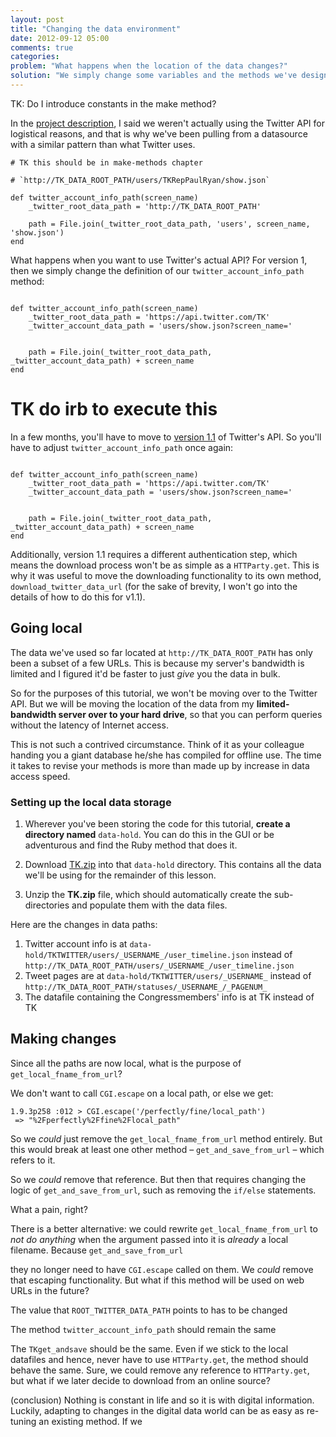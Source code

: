 ```yaml
---
layout: post
title: "Changing the data environment"
date: 2012-09-12 05:00
comments: true
categories: 
problem: "What happens when the location of the data changes?"
solution: "We simply change some variables and the methods we've designed."
---
```


TK: Do I introduce constants in the make method?

In the [project description](TK), I said we weren't actually using the Twitter API for logistical reasons, and that is why we've been pulling from a datasource with a similar pattern than what Twitter uses.


``` lang:ruby
# TK this should be in make-methods chapter

# `http://TK_DATA_ROOT_PATH/users/TKRepPaulRyan/show.json`

def twitter_account_info_path(screen_name)
	_twitter_root_data_path = 'http://TK_DATA_ROOT_PATH'
		
	path = File.join(_twitter_root_data_path, 'users', screen_name, 'show.json')
end

```

What happens when you want to use Twitter's actual API? For version 1, then we simply change the definition of our `twitter_account_info_path` method:

``` lang:ruby

def twitter_account_info_path(screen_name)
	_twitter_root_data_path = 'https://api.twitter.com/TK'
	_twitter_account_data_path = 'users/show.json?screen_name='
	
		
	path = File.join(_twitter_root_data_path, _twitter_account_data_path) + screen_name
end

```

# TK do irb to execute this


In a few months, you'll have to move to [version 1.1](TKdocs) of Twitter's API. So you'll have to adjust `twitter_account_info_path` once again:


``` lang:ruby

def twitter_account_info_path(screen_name)
	_twitter_root_data_path = 'https://api.twitter.com/TK'
	_twitter_account_data_path = 'users/show.json?screen_name='
	
		
	path = File.join(_twitter_root_data_path, _twitter_account_data_path) + screen_name
end

```


Additionally, version 1.1 requires a different authentication step, which means the download process won't be as simple as a `HTTParty.get`. This is why it was useful to move the downloading functionality to its own method, `download_twitter_data_url` (for the sake of brevity, I won't go into the details of how to do this for v1.1).



## Going local

The data we've used so far located at `http://TK_DATA_ROOT_PATH` has only been a subset of a few URLs. This is because my server's bandwidth is limited and I figured it'd be faster to just *give* you the data in bulk.

So for the purposes of this tutorial, we won't be moving over to the Twitter API. But we will be moving the location of the data from my **limited-bandwidth server over to your hard drive**, so that you can perform queries without the latency of Internet access.

This is not such a contrived circumstance. Think of it as your colleague handing you a giant database he/she has compiled for offline use. The time it takes to revise your methods is more than made up by increase in data access speed.

### Setting up the local data storage

1. Wherever you've been storing the code for this tutorial, **create a directory named** `data-hold`. You can do this in the GUI or be adventurous and find the Ruby method that does it. 

2. Download [TK.zip](TK) into that `data-hold` directory. This contains all the data we'll be using for the remainder of this lesson.

3. Unzip the **TK.zip** file, which should automatically create the sub-directories and populate them with the data files.

Here are the changes in data paths:

1. Twitter account info is at `data-hold/TKTWITTER/users/_USERNAME_/user_timeline.json` instead of `http://TK_DATA_ROOT_PATH/users/_USERNAME_/user_timeline.json`  
2. Tweet pages are at `data-hold/TKTWITTER/users/_USERNAME_` instead of `http://TK_DATA_ROOT_PATH/statuses/_USERNAME_/_PAGENUM_`
3. The datafile containing the Congressmembers' info is at TK instead of TK


## Making changes


Since all the paths are now local, what is the purpose of `get_local_fname_from_url`?

We don't want to call `CGI.escape` on a local path, or else we get:


```
1.9.3p258 :012 > CGI.escape('/perfectly/fine/local_path')
 => "%2Fperfectly%2Ffine%2Flocal_path"
```

So we *could* just remove the `get_local_fname_from_url` method entirely. But this would break at least one other method &ndash; `get_and_save_from_url` &ndash; which refers to it.

So we *could* remove that reference. But then that requires changing the logic of `get_and_save_from_url`, such as removing the `if/else` statements.

What a pain, right?

There is a better alternative: we could rewrite `get_local_fname_from_url` to *not do anything* when the argument passed into it is *already* a local filename. Because `get_and_save_from_url`





 they no longer need to have `CGI.escape` called on them. We *could* remove that escaping functionality. But what if this method will be used on web URLs in the future?

The value that `ROOT_TWITTER_DATA_PATH` points to has to be changed

The method `twitter_account_info_path` should remain the same

The `TKget_andsave` should be the same. Even if we stick to the local datafiles and hence, never have to use `HTTParty.get`, the method should behave the same. Sure, we could remove any reference to `HTTParty.get`, but what if we later decide to download from an online source?




(conclusion)
Nothing is constant in life and so it is with digital information. Luckily, adapting to changes in the digital data world can be as easy as re-tuning an existing method. If we



 